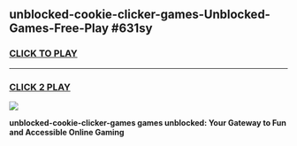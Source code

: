
## unblocked-cookie-clicker-games-Unblocked-Games-Free-Play #631sy
<h3>
<a href="https://us.freeplayer.one?title=unblocked-cookie-clicker-games&ref=9M">CLICK TO PLAY</a></h3>
<hr>

<h3>
<a href="https://us.freeplayer.one?title=unblocked-cookie-clicker-games&ref=9M">CLICK 2 PLAY</a>
  
</h3>

<a href="https://us.freeplayer.one?title=unblocked-cookie-clicker-games&ref=9M"><img src="https://clearcache.store/games.png"></a>


**unblocked-cookie-clicker-games games unblocked: Your Gateway to Fun and Accessible Online Gaming**
